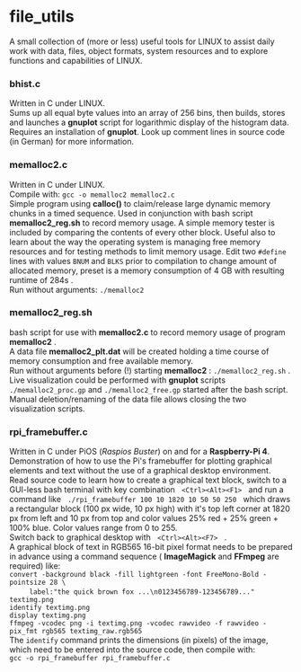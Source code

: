 # file_utils

A small collection of (more or less) useful tools for LINUX to assist daily work with data, files, object formats, system resources and to explore functions and capabilities of LINUX.

### bhist.c
Written in C under LINUX.<br/>
Sums up all equal byte values into an array of 256 bins, then builds, stores and launches a **gnuplot** script for logarithmic display of the histogram data. Requires an installation of **gnuplot**. Look up comment lines in source code (in German) for more information.

### memalloc2.c
Written in C under LINUX.<br/>
Compile with: `gcc -o memalloc2 memalloc2.c` <br/>
Simple program using **calloc()** to claim/release large dynamic memory chunks in a timed sequence.
Used in conjunction with bash script **memalloc2_reg.sh** to record memory usage. A simple memory tester is included by comparing the contents of every other block.
Useful also to learn about the way the operating system is managing free memory resources and for testing methods to limit memory usage.
Edit two `#define` lines with values `BNUM` and `BLKS` prior to compilation to change amount of allocated memory, preset is a memory consumption
of 4 GB with resulting runtime of 284s .<br/>
Run without arguments: `./memalloc2`

### memalloc2_reg.sh
bash script for use with **memalloc2.c** to record memory usage of program **memalloc2** . <br/>
A data file **memalloc2_plt.dat** will be created holding a time course of memory consumption and free available memory.<br/>
Run without arguments before (!) starting **memalloc2** : `./memalloc2_reg.sh` .<br/>
Live visualization could be performed with **gnuplot** scripts `./memalloc2_proc.gp` and `./memalloc2_free.gp` started after the bash script.
Manual deletion/renaming of the data file allows closing the two visualization scripts.

### rpi_framebuffer.c
Written in C under PiOS (*Raspios Buster*) on and for a **Raspberry-Pi 4**.
Demonstration of how to use the Pi's framebuffer for plotting graphical elements and text without the use of a graphical desktop environment.<br/>
Read source code to learn how to create a graphical text block, switch to a GUI-less bash terminal with key combination &nbsp; `<Ctrl><Alt><F1>` &nbsp; and run a command like &nbsp; `./rpi_framebuffer 100 10 1820 10 50 50 250` &nbsp; which draws a rectangular block (100 px wide, 10 px high) with it's top left corner at 1820 px from left and 10 px from top and color values 25% red + 25% green + 100% blue. Color values range from 0 to 255. <br/>
Switch back to graphical desktop with &nbsp; `<Ctrl><Alt><F7>` &nbsp; .<br/>
A graphical block of text in RGB565 16-bit pixel format needs to be prepared in advance using a command sequence (&nbsp;**ImageMagick** and **FFmpeg** are required) like:<br/>
`convert -background black -fill lightgreen -font FreeMono-Bold -pointsize 28 \` <br/>
&nbsp;&nbsp;&nbsp;&nbsp;&nbsp;&nbsp;&nbsp;&nbsp;  `label:"the quick brown fox ...\n0123456789-123456789..." textimg.png` <br/>
`identify textimg.png` <br/>
`display textimg.png` <br/>
`ffmpeg -vcodec png -i textimg.png -vcodec rawvideo -f rawvideo -pix_fmt rgb565 textimg_raw.rgb565` <br/>
The `identify` command prints the dimensions (in pixels) of the image, which need to be entered into the source code, then compile with: <br/>
`gcc -o rpi_framebuffer rpi_framebuffer.c` <br/>

